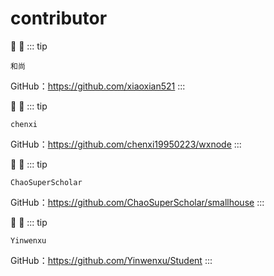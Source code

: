 # contributor

:tada: :100:
::: tip
```
和尚 
```
GitHub：https://github.com/xiaoxian521
:::

:tada: :100:
::: tip
```
chenxi 
```
GitHub：https://github.com/chenxi19950223/wxnode
:::

:tada: :100:
::: tip
```
ChaoSuperScholar 
```
GitHub：https://github.com/ChaoSuperScholar/smallhouse
:::

:tada: :100:
::: tip
```
Yinwenxu 
```
GitHub：https://github.com/Yinwenxu/Student
:::
